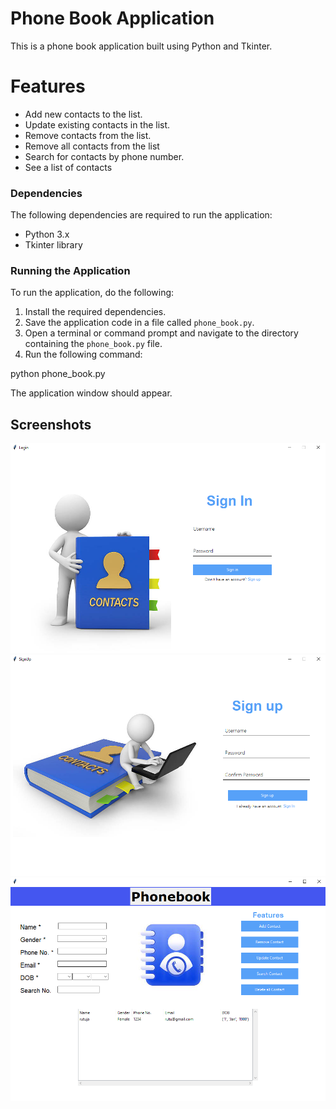 # Phone Book Application
This is a phone book application built using Python and Tkinter.

# Features
* Add new contacts to the list.
* Update existing contacts in the list.
* Remove contacts from the list.
* Remove all contacts from the list
* Search for contacts by phone number.
* See a list of contacts

### Dependencies

The following dependencies are required to run the application:

* Python 3.x
* Tkinter library

### Running the Application

To run the application, do the following:

1. Install the required dependencies.
2. Save the application code in a file called `phone_book.py`.
3. Open a terminal or command prompt and navigate to the directory containing the `phone_book.py` file.
4. Run the following command:

python phone_book.py

The application window should appear.

## Screenshots
![Sign In Interface](ss1.png)
![Sign Up Interface](ss2.png)
![Main Interface](ss3.png)
